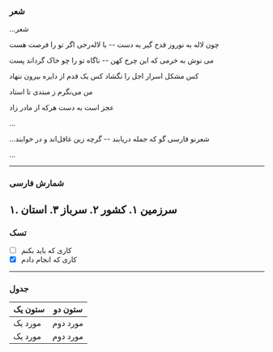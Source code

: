 
### شعر
...شعر

 چون لاله به نوروز قدح گیر به دست -- با لاله‌رخی اگر تو را فرصت هست

می نوش به خرمی که این چرخ کهن  --  ناگاه تو را چو خاک گرداند پست



کس مشکل اسرار اجل را نگشاد
کس یک قدم از دایره بیرون ننهاد

من می‌نگرم ز مبتدی تا استاد

عجز است به دست هرکه از مادر زاد

...




...شعرنو
فارسی گو که جمله دریابند -- گرچه زین غافل‌اند و در خوابند

...

---

### شمارش فارسی

۱. سرزمین
    ۱. کشور
    ۲. سرباز
    ۳. استان
---


### تسک

- [ ] کاری که باید بکنم
- [x] کاری که انجام دادم

---

### جدول


|  ستون یک      |      ستون دو     |
| ------------- |   -------------  |
|   مورد یک      |    مورد دوم     |
|   مورد یک      |    مورد دوم     |

